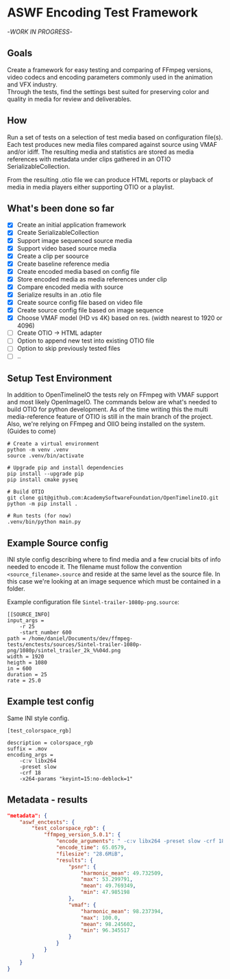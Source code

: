 # ASWF Encoding Test Framework
-*WORK IN PROGRESS*-

## Goals
Create a framework for easy testing and comparing of FFmpeg versions, video 
codecs and encoding parameters commonly used in the animation and VFX industry. </br>
Through the tests, find the settings best suited for preserving color and quality 
in media for review and deliverables.

## How
Run a set of tests on a selection of test media based on configuration file(s). </br> 
Each test produces new media files compared against source using VMAF and/or idiff.
The resulting media and statistics are stored as media references with metadata 
under clips gathered in an OTIO SerializableCollection.

From the resulting .otio file we can produce HTML reports or playback of media in 
media players either supporting OTIO or a playlist.

## What's been done so far
- [x] Create an initial application framework
- [x] Create SerializableCollection
- [x] Support image sequenced source media
- [x] Support video based source media
- [x] Create a clip per soource
- [x] Create baseline reference media
- [x] Create encoded media based on config file
- [x] Store encoded media as media references under clip
- [x] Compare encoded media with source
- [x] Serialize results in an .otio file
- [x] Create source config file based on video file
- [x] Create source config file based on image sequence
- [x] Choose VMAF model (HD vs 4K) based on res. (width nearest to 1920 or 4096)
- [ ] Create OTIO -> HTML adapter 
- [ ] Option to append new test into existing OTIO file
- [ ] Option to skip previously tested files
- [ ] ..

## Setup Test Environment

In addition to OpenTimelineIO the tests rely on FFmpeg with VMAF support and most
likely OpenImageIO.
The commands below are what's needed to build OTIO for python development. 
As of the time writing this the multi media-reference feature of OTIO is still in
the main branch of the project.
Also, we're relying on FFmpeg and OIIO being installed on the system. (Guides to come)

```
# Create a virtual environment
python -m venv .venv
source .venv/bin/activate

# Upgrade pip and install dependencies
pip install --upgrade pip
pip install cmake pyseq

# Build OTIO
git clone git@github.com:AcademySoftwareFoundation/OpenTimelineIO.git
python -m pip install .

# Run tests (for now)
.venv/bin/python main.py
```

## Example Source config

INI style config describing where to find media and a few crucial bits of info
needed to encode it.
The filename must follow the convention `<source_filename>.source` and reside 
at the same level as the source file. In this case we're looking at an 
image sequence which must be contained in a folder.</br>

Example configuration file `Sintel-trailer-1080p-png.source`:

```
[[SOURCE_INFO]
input_args =
    -r 25
    -start_number 600
path = /home/daniel/Documents/dev/ffmpeg-tests/enctests/sources/Sintel-trailer-1080p-png/1080p/sintel_trailer_2k_%%04d.png
width = 1920
heigth = 1080
in = 600
duration = 25
rate = 25.0
```

## Example test config
Same INI style config.

```
[test_colorspace_rgb]

description = colorspace_rgb
suffix = .mov
encoding_args =
    -c:v libx264
    -preset slow
    -crf 18
    -x264-params "keyint=15:no-deblock=1"

```

## Metadata - results 

``` JSON
"metadata": {
    "aswf_enctests": {
        "test_colorspace_rgb": {
            "ffmpeg_version_5.0.1": {
                "encode_arguments": " -c:v libx264 -preset slow -crf 18 -x264-params \"keyint=15:no-deblock=1\"",
                "encode_time": 65.0579,
                "filesize": "28.6MiB",
                "results": {
                    "psnr": {
                        "harmonic_mean": 49.732509,
                        "max": 53.299791,
                        "mean": 49.769349,
                        "min": 47.985198
                    },
                    "vmaf": {
                        "harmonic_mean": 98.237394,
                        "max": 100.0,
                        "mean": 98.245602,
                        "min": 96.345517
                    }
                }
            }
        }
    }
}
``` 
